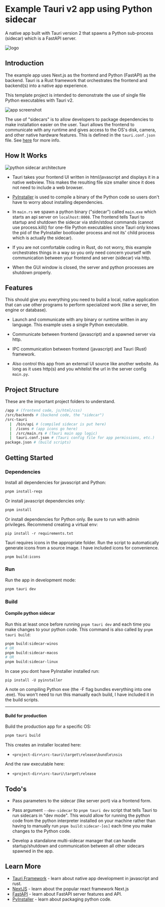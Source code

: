 # Example Tauri v2 app using Python sidecar

A native app built with Tauri version 2 that spawns a Python sub-process (sidecar) which is a FastAPI server.

![logo](extras/sidecar-logo.png "python sidecar logo")

## Introduction

The example app uses Next.js as the frontend and Python (FastAPI) as the backend. Tauri is a Rust framework that orchestrates the frontend and backend(s) into a native app experience.

This template project is intended to demonstrate the use of single file Python executables with Tauri v2.

![app screenshot](extras/screenshot.png "app screenshot")

The use of "sidecars" is to allow developers to package dependencies to make installation easier on the user. Tauri allows the frontend to communicate with any runtime and gives access to the OS's disk, camera, and other native hardware features. This is defined in the `tauri.conf.json` file. See [here](https://v2.tauri.app/develop/sidecar/) for more info.

## How It Works

![python sidecar architecture](extras/diagram.png "python sidecar architecture")

- Tauri takes your frontend UI written in html/javascript and displays it in a native webview. This makes the resulting file size smaller since it does not need to include a web browser.

- [PyInstaller](https://pyinstaller.org/en/stable/) is used to compile a binary of the Python code so users don't have to worry about installing dependencies.

- In `main.rs` we spawn a python binary ("sidecar") called `main.exe` which starts an api server on `localhost:8008`. The frontend tells Tauri to startup and shutdown the sidecar via stdin/stdout commands (cannot use process.kill() for one-file Python executables since Tauri only knows the pid of the PyInstaller bootloader process and not its' child process which is actually the sidecar).

- If you are not comfortable coding in Rust, do not worry, this example orchestrates things in a way so you only need concern yourself with communication between your frontend and server (sidecar) via http.

- When the GUI window is closed, the server and python processes are shutdown properly.

## Features

This should give you everything you need to build a local, native application that can use other programs to perform specialized work (like a server, llm engine or database).

- Launch and communicate with any binary or runtime written in any language. This example uses a single Python executable.

- Communicate between frontend (javascript) and a spawned server via http.

- IPC communication between frontend (javascript) and Tauri (Rust) framework.

- Also control this app from an external UI source like another website. As long as it uses http(s) and you whitelist the url in the server config `main.py`.

## Project Structure

These are the important project folders to understand.

```bash
/app # (frontend code, js/html/css)
/src/backends # (backend code, the "sidecar")
/src-tauri
  |  /bin/api # (compiled sidecar is put here)
  |  /icons # (app icons go here)
  |  /src/main.rs # (Tauri main app logic)
  |  tauri.conf.json # (Tauri config file for app permissions, etc.)
package.json # (build scripts)
```

## Getting Started

### Dependencies

Install all dependencies for javascript and Python:

```bash
pnpm install-reqs
```

Or install javascript dependencies only:

```bash
pnpm install
```

Or install dependencies for Python only. Be sure to run with admin privileges. Recommend creating a virtual env:

```
pip install -r requirements.txt
```

Tauri requires icons in the appropriate folder. Run the script to automatically generate icons from a source image. I have included icons for convenience.

```bash
pnpm build:icons
```

### Run

Run the app in development mode:

```bash
pnpm tauri dev
```

### Build

#### Compile python sidecar

Run this at least once before running `pnpm tauri dev` and each time you make changes to your python code. This command is also called by `pnpm tauri build`:

```bash
pnpm build:sidecar-winos
# OR
pnpm build:sidecar-macos
# OR
pnpm build:sidecar-linux
```

In case you dont have PyInstaller installed run:

```
pip install -U pyinstaller
```

A note on compiling Python exe (the -F flag bundles everything into one .exe). You won't need to run this manually each build, I have included it in the build scripts.

---

#### Build for production

Build the production app for a specific OS:

```bash
pnpm tauri build
```

This creates an installer located here:

- `<project-dir>\src-tauri\target\release\bundle\nsis`

And the raw executable here:

- `<project-dir>\src-tauri\target\release`

## Todo's

- Pass parameters to the sidecar (like server port) via a frontend form.

- Pass argument `--dev-sidecar` to `pnpm tauri dev` script that tells Tauri to run sidecars in "dev mode". This would allow for running the python code from the python interpreter installed on your machine rather than having to manually run `pnpm build:sidecar-[os]` each time you make changes to the Python code.

- Develop a standalone multi-sidecar manager that can handle startup/shutdown and communication between all other sidecars spawned in the app.

## Learn More

- [Tauri Framework](https://tauri.app/) - learn about native app development in javascript and rust.
- [NextJS](https://nextjs.org/docs) - learn about the popular react framework Next.js
- [FastAPI](https://fastapi.tiangolo.com/) - learn about FastAPI server features and API.
- [PyInstaller](https://pyinstaller.org/en/stable/) - learn about packaging python code.
